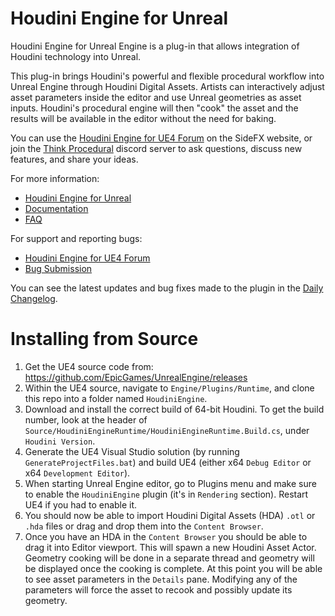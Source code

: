 # Houdini Engine for Unreal
Houdini Engine for Unreal Engine is a plug-in that allows integration of Houdini technology into Unreal.

This plug-in brings Houdini's powerful and flexible procedural workflow into Unreal Engine through Houdini Digital Assets. Artists can interactively adjust asset parameters inside the editor and use Unreal geometries as asset inputs. Houdini's procedural engine will then "cook" the asset and the results will be available in the editor without the need for baking.

You can use the [Houdini Engine for UE4 Forum](http://www.sidefx.com/forum/51/) on the SideFX website, or join the [Think Procedural](https://discord.gg/b8U5Hdy) discord server to ask questions, discuss new features, and share your ideas.

For more information:

* [Houdini Engine for Unreal](https://www.sidefx.com/products/houdini-engine/ue4-plug-in/)
* [Documentation](http://www.sidefx.com/docs/unreal/)
* [FAQ](https://www.sidefx.com/faq/houdini-engine-faq/)

For support and reporting bugs:

* [Houdini Engine for UE4 Forum](http://www.sidefx.com/forum/51/)
* [Bug Submission](https://www.sidefx.com/bugs/submit/)

You can see the latest updates and bug fixes made to the plugin in the [Daily Changelog](https://www.sidefx.com/changelog/?journal=16.0&categories=52&body=&version=&build_0=&build_1=&show_versions=on&show_compatibility=on&items_per_page=100).

# Installing from Source
01. Get the UE4 source code from: https://github.com/EpicGames/UnrealEngine/releases
01. Within the UE4 source, navigate to `Engine/Plugins/Runtime`, and clone this repo into a folder named `HoudiniEngine`.
01. Download and install the correct build of 64-bit Houdini. To get the build number, look at the header of `Source/HoudiniEngineRuntime/HoudiniEngineRuntime.Build.cs`, under `Houdini Version`.
01. Generate the UE4 Visual Studio solution (by running `GenerateProjectFiles.bat`) and build UE4 (either x64 `Debug Editor` or x64 `Development Editor`).
01. When starting Unreal Engine editor, go to Plugins menu and make sure to enable the `HoudiniEngine` plugin (it's in `Rendering` section). Restart UE4 if you had to enable it.
01. You should now be able to import Houdini Digital Assets (HDA) `.otl` or `.hda` files or drag and drop them into the `Content Browser`.
01. Once you have an HDA in the `Content Browser` you should be able to drag it into Editor viewport. This will spawn a new Houdini Asset Actor. Geometry cooking will be done in a separate thread and geometry will be displayed once the cooking is complete. At this point you will be able to see asset parameters in the `Details` pane. Modifying any of the parameters will force the asset to recook and possibly update its geometry.
